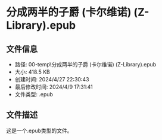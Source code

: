 ﻿# 分成两半的子爵 (卡尔维诺) (Z-Library).epub

## 文件信息
- 路径: 00-temp\分成两半的子爵 (卡尔维诺) (Z-Library).epub
- 大小: 418.5 KB
- 创建时间: 2024/4/27 22:30:43
- 最后修改时间: 2024/4/9 17:31:41
- 文件类型: .epub

## 文件描述
这是一个.epub类型的文件。

